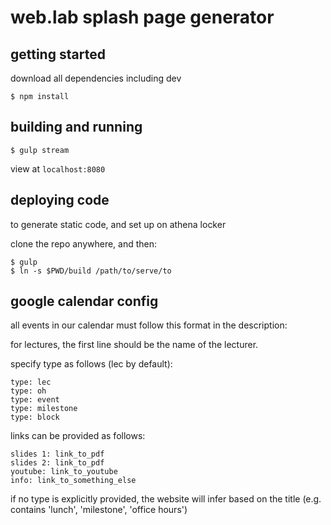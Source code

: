 # web.lab splash page generator

## getting started

download all dependencies including dev

```
$ npm install
```

## building and running

```
$ gulp stream
```

view at `localhost:8080`

## deploying code
to generate static code, and set up on athena locker

clone the repo anywhere, and then:

```
$ gulp
$ ln -s $PWD/build /path/to/serve/to
```

## google calendar config
all events in our calendar must follow this format in the description:

for lectures, the first line should be the name of the lecturer.

specify type as follows (lec by default):
```
type: lec
type: oh
type: event
type: milestone
type: block
```

links can be provided as follows:
```
slides 1: link_to_pdf
slides 2: link_to_pdf
youtube: link_to_youtube
info: link_to_something_else
```

if no type is explicitly provided, the website will infer based on the title (e.g. contains 'lunch', 'milestone', 'office hours')

